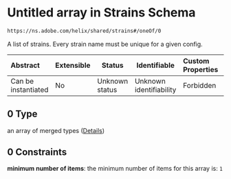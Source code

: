 # Untitled array in Strains Schema

```txt
https://ns.adobe.com/helix/shared/strains#/oneOf/0
```

A list of strains. Every strain name must be unique for a given config.


| Abstract            | Extensible | Status         | Identifiable            | Custom Properties | Additional Properties | Access Restrictions | Defined In                                                          |
| :------------------ | ---------- | -------------- | ----------------------- | :---------------- | --------------------- | ------------------- | ------------------------------------------------------------------- |
| Can be instantiated | No         | Unknown status | Unknown identifiability | Forbidden         | Allowed               | none                | [strains.schema.json\*](strains.schema.json "open original schema") |

## 0 Type

an array of merged types ([Details](strains-definitions-anystrain.md))

## 0 Constraints

**minimum number of items**: the minimum number of items for this array is: `1`

